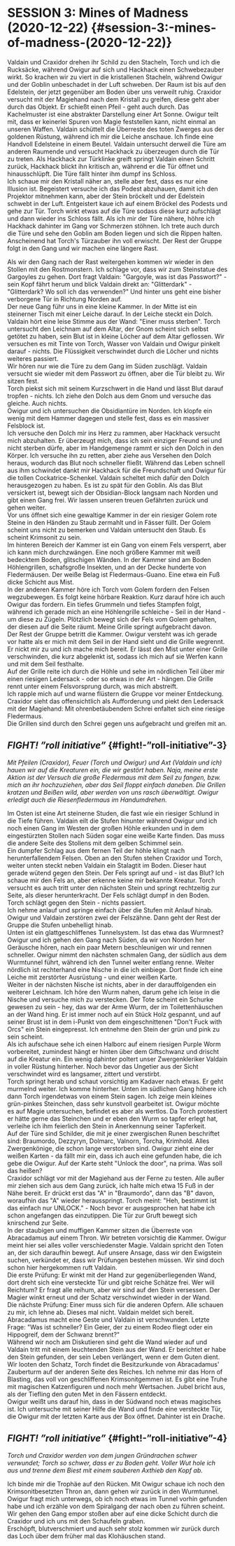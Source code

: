# **SESSION 3: Mines of Madness 	(2020-12-22)** {#session-3:-mines-of-madness-(2020-12-22)}

Valdain und Craxidor drehen ihr Schild zu den Stacheln, Torch und ich die Rucksäcke, während Owigur auf sich und Hackhack einen Schwebezauber wirkt. So krachen wir zu viert in die kristallenen Stacheln, während Owigur und der Goblin unbeschadet in der Luft schweben. Der Raum ist bis auf den Edelstein, der jetzt gegenüber am Boden über uns verweilt ruhig. Craxidor versucht mit der Magiehand nach dem Kristall zu greifen, diese geht aber durch das Objekt. Er schießt einen Pfeil \- geht auch durch. Das Kachelmuster ist eine abstrakter Darstellung einer Art Sonne. Owigur teilt mit, dass er keinerlei Spuren von Magie feststellen kann, nicht einmal an unseren Waffen. Valdain schüttelt die Überreste des toten Zwerges aus der goldenen Rüstung, während ich mir die Leiche anschaue. Ich finde eine Handvoll Edelsteine in einem Beutel. Valdain untersucht derweil die Türe am anderen Raumende und versucht Hackhack zu überzeugen durch die Tür zu treten. Als Hackhack zur Türklinke greift springt Valdain einen Schritt zurück, Hackhack blickt ihn kritisch an, während er die Tür öffnet und hinausschlüpft. Die Türe fällt hinter ihm dumpf ins Schloss.  
Ich schaue mir den Kristall näher an, stelle aber fest, dass es nur eine Illusion ist. Begeistert versuche ich das Podest abzuhauen, damit ich den Projektor mitnehmen kann, aber der Stein bröckelt und der Edelstein schwebt in der Luft. Entgeistert kaue ich auf einem Bröckel des Podests und gehe zur Tür. Torch wirkt etwas auf die Türe sodass diese kurz aufschlägt und dann wieder ins Schloss fällt. Als ich mir der Türe nähere, höhre ich Hackhack dahinter im Gang vor Schmerzen stöhnen. Ich trete auch durch die Türe und sehe den Goblin am Boden liegen und sich die Rippen halten. Anscheinend hat Torch's Türzauber ihn voll erwischt. Der Rest der Gruppe folgt in den Gang und wir machen eine längere Rast.

Als wir den Gang nach der Rast weitergehen kommen wir wieder in den Stollen mit den Rostmonstern. Ich schlage vor, dass wir zum Steinstatue des Gargoyles zu gehen. Dort fragt Valdain: "Gargoyle, was ist das Passwort?" \- sein Kopf fährt herum und blick Valdain direkt an: "Glitterdark" \- "Glitterdark? Wo soll ich das verwenden?" Und hinter uns geht eine bisher verborgene Tür in Richtung Norden auf.  
Der neue Gang führ uns in eine kleine Kammer. In der Mitte ist ein steinerner Tisch mit einer Leiche darauf. In der Leiche steckt ein Dolch. Valdain hört eine leise Stimme aus der Wand: "Einer muss sterben". Torch untersucht den Leichnam auf dem Altar, der Gnom scheint sich selbst getötet zu haben, sein Blut ist in kleine Löcher auf dem Altar geflossen. Wir versuchen es mit Tinte von Torch, Wasser von Valdain und Owigur pinkelt darauf \- nichts. Die Flüssigkeit verschwindet durch die Löcher und nichts weiteres passiert.  
Wir hören nur wie die Türe zu dem Gang im Süden zuschlägt. Valdain versucht sie wieder mit dem Passwort zu öffnen, aber die Tür bleibt zu. Wir sitzen fest.  
Torch piekst sich mit seinem Kurzschwert in die Hand und lässt Blut darauf tropfen \- nichts. Ich ziehe den Dolch aus dem Gnom und versuche das gleiche. Auch nichts.  
Owigur und ich untersuchen die Obsidiantüre im Norden. Ich klopfe ein wenig mit dem Hammer dagegen und stelle fest, dass es ein massiver Felsblock ist.  
Ich versuche den Dolch mir ins Herz zu rammen, aber Hackhack versucht mich abzuhalten. Er überzeugt mich, dass ich sein einziger Freund sei und nicht sterben dürfe, aber im Handgemenge rammt er sich den Dolch in den Körper. Ich versuche ihn zu retten, aber ziehe aus Versehen den Dolch heraus, wodurch das Blut noch schneller fließt. Während das Leben schnell aus ihm schwindet dankt mir Hackhack für die Freundschaft und Owigur für die tollen Cockatrice-Schenkel. Valdain scheltet mich dafür den Dolch herausgezogen zu haben. Es ist zu spät für den Goblin. Als das Blut versickert ist, bewegt sich der Obsidian-Block langsam nach Norden und gibt einen Gang frei. Wir lassen unseren treuen Gefährten zurück und gehen weiter.  
Vor uns öffnet sich eine gewaltige Kammer in der ein riesiger Golem rote Steine in den Händen zu Staub zermahlt und in Fässer füllt. Der Golem scheint uns nicht zu bemerken und Valdain untersucht den Staub. Es scheint Krimsonit zu sein.  
Im hinteren Bereich der Kammer ist ein Gang von einem Fels versperrt, aber ich kann mich durchzwängen. Eine noch größere Kammer mit weiß bedecktem Boden, glitschigen Wänden. In der Kammer sind am Boden Höhlengrillen, schafsgroße Insekten, und an der Decke hunderte von Fledermäusen. Der weiße Belag ist Fledermaus-Guano. Eine etwa ein Fuß dicke Schicht aus Mist.  
In der anderen Kammer höre ich Torch vom Golem fordern den Felsen wegzubewegen. Es folgt keine hörbare Reaktion. Kurz darauf höre ich auch Owigur das fordern. Ein tiefes Grummeln und tiefes Stampfen folgt, während ich gerade mich an eine Höhlengrille schleiche \- Seil in der Hand \- um diese zu Zügeln. Plötzlich bewegt sich der Fels vom Golem gehalten, der diesen auf die Seite räumt. Meine Grille springt aufgebracht davon.  
Der Rest der Gruppe betritt die Kammer. Owigur versteht was ich gerade vor hatte als er mich mit dem Seil in der Hand sieht und die Grille wegrennt. Er nickt mir zu und ich mache mich bereit. Er lässt den Mist unter einer Grille verschwinden, die kurz abgelenkt ist, sodass ich mich auf sie Werfen kann und mit dem Seil festhalte.  
Auf der Grille reite ich durch die Höhle und sehe im nördlichen Teil über mir einen riesigen Ledersack \- oder so etwas in der Art \- hängen. Die Grille rennt unter einem Felsvorsprung durch, was mich abstreift.  
Ich rapple mich auf und warne flüstern die Gruppe vor meiner Entdeckung. Craxidor sieht das offensichtlich als Aufforderung und piekt den Ledersack mit der Magiehand: Mit ohrenbetäubendem Schrei enfaltet sich eine riesige Fledermaus.  
Die Grillen sind durch den Schrei gegen uns aufgebracht und greifen mit an.

## ***FIGHT\! ”roll initiative”*** {#fight!-”roll-initiative”-3}

*Mit Pfeilen (Craxidor), Feuer (Torch und Owigur) und Axt (Valdain und ich) hauen wir auf die Kreaturen ein, die wir gestört haben. Naja, meine erste Aktion ist der Versuch die große Fledermaus mit dem Seil zu fangen, bzw. mich an ihr hochzuziehen, aber das Seil floppt einfach daneben. Die Grillen kratzen und Beißen wild, aber werden von uns rasch überwältigt. Owigur erledigt auch die Riesenfledermaus im Handumdrehen.*

Im Osten ist eine Art steinerne Studen, die fast wie ein riesiger Schlund in die Tiefe führen. Valdain eilt die Stufen hinunter während Owigur und ich noch einen Gang im Westen der großen Höhle erkunden und in dem eingestürzten Stollen nach Süden sogar eine weiße Karte finden. Das muss die andere Seite des Stollens mit dem gelben Schimmel sein.  
Ein dumpfer Schlag aus dem fernen Teil der höhle klingt nach herunterfallendem Felsen. Oben an den Stufen stehen Craxidor und Torch, weiter unten steckt neben Valdain ein Stalagtit im Boden. Dieser haut gerade wütend gegen den Stein. Der Fels springt auf und \- ist das Blut? Ich schaue mir den Fels an, aber erkenne keine mir bekannte Kreatur. Torch versucht es auch tritt unter den nächsten Stein und springt rechtzeitig zur Seite, als dieser herunterkracht. Der Fels schlägt dumpf in den Boden. Torch schlägt gegen den Stein \- nichts passiert.  
Ich nehme anlauf und springe einfach über die Stufen mit Anlauf hinab. Owigur und Valdain zerstören zwei der Felszähne. Dann geht der Rest der Gruppe die Stufen unbehelligt hinab.  
Unten ist ein glattgeschliffenes Tunnelsystem. Ist das etwa das Wurmnest?  
Owigur und ich gehen den Gang nach Süden, da wir von Norden her Geräusche hören, nach ein paar Metern beschleunigen wir und rennen schneller. Owigur nimmt den nächsten schmalen Gang, der südlich aus dem Wurmtunnel führt, während ich den Tunnel weiter entlang renne. Weiter nördlich ist rechterhand eine Nische in die ich einbiege. Dort finde ich eine Leiche mit zerstörter Ausrüstung \- und einer weißen Karte.  
Weiter in der nächsten Nische ist nichts, aber in der darauffolgenden ein weiterer Leichnam. Ich höre den Wurm nahen, darum gehe ich leise in die Nische und versuche mich zu verstecken. Der Tote scheint ein Schurke gewesen zu sein \- hey, das war der Arme Wurm, der im Toilettenhäuschen an der Wand hing. Er ist immer noch auf ein Stück Holz gespannt, und auf seiner Brust ist in dem i-Punkt von dem eingeschnittenen "Don't Fuck with Orcs" ein Stein eingepresst. Ich entnehme den Stein der grün und pink zu sein scheint.  
Als ich aufschaue sehe ich einen Halborc auf einem riesigen Purple Worm vorbereitet, zumindest hängt er hinten über dem Giftschwanz und drischt auf die Kreatur ein. Ein wenig dahinter poltert unser Zwergenkleriker Valdain in voller Rüstung hinterher. Noch bevor das Ungetier aus der Sicht verschwindet wird es langsamer, zittert und verstirbt.  
Torch springt herab und schaut vorsichtig am Kadaver nach etwas. Er geht murmelnd weiter. Ich komme hinterher. Unten im südlichen Gang höhere ich dann Torch irgendetwas von einem Stein sagen. Ich zeige mein kleines grün-pinkes Steinchen, dass sehr kunstvoll gearbeitet ist. Owigur möchte es auf Magie untersuchen, befindet es aber als wertlos. Da Torch protestiert er hätte gerne das Steinchen und er eben den Wurm so tapfer erlegt hat, verleihe ich ihm feierlich den Stein in Anerkennung seiner Tapferkeit.  
Auf der Türe sind Schilder, die mit je einer zwergischen Runen beschriftet sind: Braumordo, Dezzyryn, Dolmarc, Valnorn, Torcha, Krimhold. Alles Zwergenkönige, die schon lange verstorben sind. Owigur zieht eine der weißen Karten \- da fällt mir ein, dass ich auch eine gefunden habe, die ich gebe die Owigur. Auf der Karte steht "Unlock the door", na prima. Was soll das heißen?  
Craxidor schlägt vor mit der Magiehand aus der Ferne zu testen. Alle außer mir ziehen sich aus dem Gang zurück, ich halte mich etwa 15 Fuß in der Nähe bereit. Er drückt erst das "A" in "Braumordo", dann das "B" davon, woraufhin das "A" wieder herausspringt. Torch meint: "Heh, bestimmt ist das einfach nur UNLOCK." \- Noch bevor er ausgesprochen hat habe ich schon angefangen das einzutippen. Die Tür zur Gruft bewegt sich knirschend zur Seite.  
In der staubigen und muffigen Kammer sitzen die Überreste von Abracadamus auf einem Thron. Wir betreten vorsichtig die Kammer. Owigur meint hier sei alles voller verschiedenster Magie. Valdain spricht den Toten an, der sich daraufhin bewegt. Auf unsere Ansage, dass wir den Ewigstein suchen, verkündet er, dass wir Prüfungen bestehen müssen. Wir sind doch schon hier hergekommen ruft Valdain.  
Die erste Prüfung: Er winkt mit der Hand zur gegenüberliegenden Wand, dort dreht sich eine versteckte Tür und gibt reiche Schätze frei. Wer will Reichtum? Er fragt alle reihum, aber wir sind auf den Stein versessen. Der Magier winkt erneut und der Schatz verschwindet wieder in der Wand.  
Die nächste Prüfung: Einer muss sich für die anderen Opfern. Alle schauen zu mir, ich lehne ab. Dieses mal nicht. Valdain meldet sich bereit. Abracadamus macht eine Geste und Valdain ist verschwunden. Letzte Frage: "Was ist schneller? Ein Geier, der zu einem Rodeo fliegt oder ein Hippogreif, dem der Schwanz brennt?"  
Während wir noch am Diskutieren sind geht die Wand wieder auf und Valdain tritt mit einem leuchtenden Stein aus der Wand. Er berichtet er habe den Stein gefunden, der sein Leben verlängert, wenn er dem Guten dient.  
Wir looten den Schatz, Torch findet die Besitzurkunde von Abracadamus' Zauberturm auf der anderen Seite des Reiches. Ich nehme mir das Horn of Blasting, das voll von geschliffenen Krimsonitgemmen ist. Es gibt eine Truhe mit magischen Katzenfiguren und noch mehr Wertsachen. Jubel bricht aus, als der Tiefling den guten Met in den Fässern entdeckt.  
Owigur weißt uns darauf hin, dass in der Südwand noch etwas magisches ist. Ich untersuche mit seiner Hilfe die Wand und finde eine versteckte Tür, die Owigur mit der letzten Karte aus der Box öffnet. Dahinter ist ein Drache.

## ***FIGHT\! ”roll initiative”*** {#fight!-”roll-initiative”-4}

*Torch und Craxidor werden von dem jungen Gründrachen schwer verwundet; Torch so schwer, dass er zu Boden geht. Voller Wut hole ich aus und trenne dem Biest mit einem sauberen Axthieb den Kopf ab.*

Ich binde mir die Trophäe auf den Rücken. Mit Owigur schaue ich noch den Krimsonitbesetzten Thron an, dann gehen wir zurück in den Wurmtunnel. Owigur fragt mich unterwegs, ob ich noch etwas im Tunnel vorhin gefunden habe und ich erzähle von dem Spiralgang der nach oben zu führen scheint. Wir gehen den Gang empor stoßen aber auf eine dicke Schicht durch die Craxidor und ich uns mit den Schaufeln graben.  
Erschöpft, blutverschmiert und auch sehr stolz kommen wir zurück durch das Loch über dem früher mal das Klohäuschen stand.
